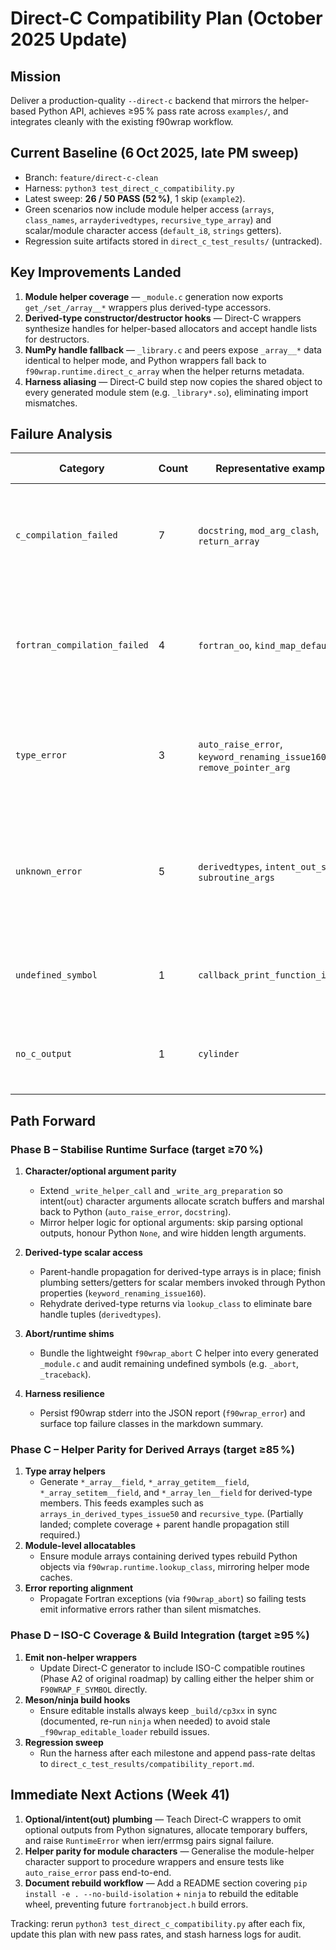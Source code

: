 # Direct-C Compatibility Plan (October 2025 Update)

## Mission
Deliver a production-quality `--direct-c` backend that mirrors the helper-based Python API, achieves ≥95 % pass rate across `examples/`, and integrates cleanly with the existing f90wrap workflow.

## Current Baseline (6 Oct 2025, late PM sweep)
- Branch: `feature/direct-c-clean`
- Harness: `python3 test_direct_c_compatibility.py`
- Latest sweep: **26 / 50 PASS (52 %)**, 1 skip (`example2`).
- Green scenarios now include module helper access (`arrays`, `class_names`, `arrayderivedtypes`, `recursive_type_array`) and scalar/module character access (`default_i8`, `strings` getters).
- Regression suite artifacts stored in `direct_c_test_results/` (untracked).

## Key Improvements Landed
1. **Module helper coverage** — `_module.c` generation now exports `get_/set_/array__*` wrappers plus derived-type accessors.
2. **Derived-type constructor/destructor hooks** — Direct-C wrappers synthesize handles for helper-based allocators and accept handle lists for destructors.
3. **NumPy handle fallback** — `_library.c` and peers expose `_array__*` data identical to helper mode, and Python wrappers fall back to `f90wrap.runtime.direct_c_array` when the helper returns metadata.
4. **Harness aliasing** — Direct-C build step now copies the shared object to every generated module stem (e.g. `_library*.so`), eliminating import mismatches.

## Failure Analysis
| Category | Count | Representative examples | Root cause snapshot |
| --- | --- | --- | --- |
| `c_compilation_failed` | 7 | `docstring`, `mod_arg_clash`, `return_array` | Remaining helpers still expect hidden string buffers or parent handles for nested arguments. |
| `fortran_compilation_failed` | 4 | `fortran_oo`, `kind_map_default` | Upstream sources rely on helper-emitted pointer scaffolding; Direct-C still misses the equivalent support code. |
| `type_error` | 3 | `auto_raise_error`, `keyword_renaming_issue160`, `remove_pointer_arg` | Optional/output arguments are still exposed to Python, causing signature drift and runtime exceptions. |
| `unknown_error` | 5 | `derivedtypes`, `intent_out_size`, `subroutine_args` | Semantic mismatches surfaced at runtime (handle reconstruction / optional defaults) once compilation succeeds. |
| `undefined_symbol` | 1 | `callback_print_function_issue93` | Missing runtime shims (e.g. `f90wrap_abort`) from directly generated C. |
| `no_c_output` | 1 | `cylinder` | Direct-C generator still skips ISO-C-only procedures (Phase A2). |

## Path Forward

### Phase B – Stabilise Runtime Surface (target ≥70 %)
1. **Character/optional argument parity**
   - Extend `_write_helper_call` and `_write_arg_preparation` so intent(`out`) character arguments allocate scratch buffers and marshal back to Python (`auto_raise_error`, `docstring`).
   - Mirror helper logic for optional arguments: skip parsing optional outputs, honour Python `None`, and wire hidden length arguments.

2. **Derived-type scalar access**
   - Parent-handle propagation for derived-type arrays is in place; finish plumbing setters/getters for scalar members invoked through Python properties (`keyword_renaming_issue160`).
   - Rehydrate derived-type returns via `lookup_class` to eliminate bare handle tuples (`derivedtypes`).

3. **Abort/runtime shims**
   - Bundle the lightweight `f90wrap_abort` C helper into every generated `_module.c` and audit remaining undefined symbols (e.g. `_abort`, `_traceback`).

4. **Harness resilience**
   - Persist f90wrap stderr into the JSON report (`f90wrap_error`) and surface top failure classes in the markdown summary.

### Phase C – Helper Parity for Derived Arrays (target ≥85 %)
1. **Type array helpers**
   - Generate `*_array__field`, `*_array_getitem__field`, `*_array_setitem__field`, and `*_array_len__field` for derived-type members. This feeds examples such as `arrays_in_derived_types_issue50` and `recursive_type`. (Partially landed; complete coverage + parent handle propagation still required.)
2. **Module-level allocatables**
   - Ensure module arrays containing derived types rebuild Python objects via `f90wrap.runtime.lookup_class`, mirroring helper mode caches.
3. **Error reporting alignment**
   - Propagate Fortran exceptions (via `f90wrap_abort`) so failing tests emit informative errors rather than silent mismatches.

### Phase D – ISO-C Coverage & Build Integration (target ≥95 %)
1. **Emit non-helper wrappers**
   - Update Direct-C generator to include ISO-C compatible routines (Phase A2 of original roadmap) by calling either the helper shim or `F90WRAP_F_SYMBOL` directly.
2. **Meson/ninja build hooks**
   - Ensure editable installs always keep `_build/cp3xx` in sync (documented, re-run `ninja` when needed) to avoid stale `_f90wrap_editable_loader` rebuild issues.
3. **Regression sweep**
   - Run the harness after each milestone and append pass-rate deltas to `direct_c_test_results/compatibility_report.md`.

## Immediate Next Actions (Week 41)
1. **Optional/intent(out) plumbing** — Teach Direct-C wrappers to omit optional outputs from Python signatures, allocate temporary buffers, and raise `RuntimeError` when ierr/errmsg pairs signal failure.
2. **Helper parity for module characters** — Generalise the module-helper character support to procedure wrappers and ensure tests like `auto_raise_error` pass end-to-end.
3. **Document rebuild workflow** — Add a README section covering `pip install -e . --no-build-isolation` + `ninja` to rebuild the editable wheel, preventing future `fortranobject.h` build errors.

Tracking: rerun `python3 test_direct_c_compatibility.py` after each fix, update this plan with new pass rates, and stash harness logs for audit.
